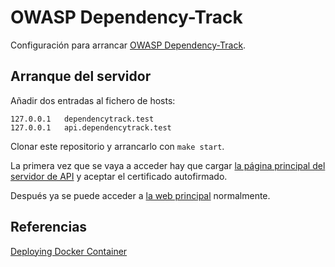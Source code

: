 # OWASP Dependency-Track

Configuración para arrancar [OWASP Dependency-Track](https://owasp.org/www-project-dependency-track/).

## Arranque del servidor

Añadir dos entradas al fichero de hosts:

```
127.0.0.1   dependencytrack.test
127.0.0.1   api.dependencytrack.test
```

Clonar este repositorio y arrancarlo con `make start`.

La primera vez que se vaya a acceder hay que
cargar [la página principal del servidor de API](https://api.dependencytrack.test) y aceptar el certificado autofirmado.

Después ya se puede acceder a [la web principal](https://dependencytrack.test) normalmente.

## Referencias

[Deploying Docker Container](https://docs.dependencytrack.org/getting-started/deploy-docker/)
